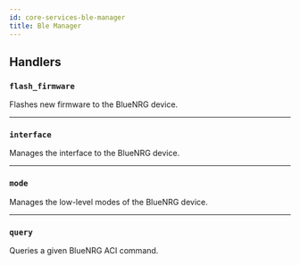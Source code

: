 ```yaml
---
id: core-services-ble-manager
title: Ble Manager
---
```


## Handlers
### `flash_firmware`

Flashes new firmware to the BlueNRG device.


----
### `interface`

Manages the interface to the BlueNRG device.


----
### `mode`

Manages the low-level modes of the BlueNRG device.


----
### `query`

Queries a given BlueNRG ACI command.
